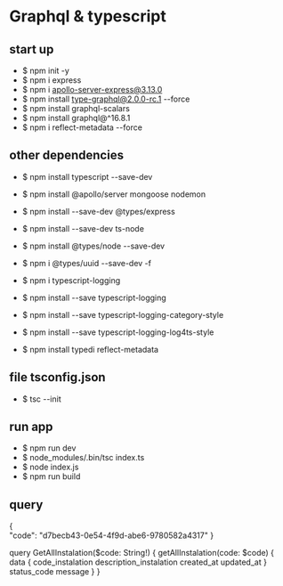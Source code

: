 # Graphql & typescript

## start up
* $ npm init -y
* $ npm i express
* $ npm i apollo-server-express@3.13.0
* $ npm install type-graphql@2.0.0-rc.1 --force
* $ npm install graphql-scalars
* $ npm install graphql@^16.8.1
* $ npm i reflect-metadata --force

## other dependencies
* $ npm install typescript --save-dev
* $ npm install @apollo/server mongoose nodemon
* $ npm install --save-dev @types/express
* $ npm install --save-dev ts-node
* $ npm install @types/node --save-dev
* $ npm i @types/uuid --save-dev -f
* $ npm i typescript-logging
* $ npm install --save typescript-logging 
* $ npm install --save typescript-logging-category-style
* $ npm install --save typescript-logging-log4ts-style

* $ npm install typedi reflect-metadata

## file tsconfig.json
* $ tsc --init

## run app
* $ npm run dev
* $ node_modules/.bin/tsc index.ts
* $ node index.js
* $ npm run build


## query

{    
    "code": "d7becb43-0e54-4f9d-abe6-9780582a4317" 
}


query GetAllInstalation($code: String!) {
  getAllInstalation(code: $code) {
    data {
      code_instalation
      description_instalation
      created_at
      updated_at
    }
    status_code
    message
  }
}